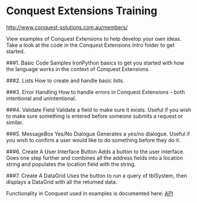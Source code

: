 Conquest Extensions Training
===========================

http://www.conquest-solutions.com.au/members/

View examples of Conquest Extensions to help develop your own ideas. Take a look at the code in the Conquest Extensions Intro folder to get started.

###1. Basic Code Samples
IronPython basics to get you started with how the language works in the context of Conquest Extensions.

###2. Lists
How to create and handle basic lists.

###3. Error Handling
How to handle errors in Conquest Extensions - both intentional and unintentional.

###4. Validate Field
Validate a field to make sure it exists. Useful if you wish to make sure something is entered before someone submits a request or similar.

###5. MessageBox Yes/No Dialogue
Generates a yes/no dialogue. Useful if you wish to confirm a user would like to do something before they do it.

###6. Create A User Interface Button
Adds a button to the user interface. Goes one step further and combines all the address fields into a location string and populates the location field with the string.

###7. Create A DataGrid
Uses the button to run a query of tblSystem, then displays a DataGrid with all the returned data.

Functionality in Conquest used in examples is documented here: [API](API.txt)
